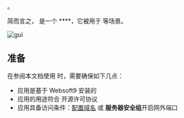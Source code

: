 # 

。  

简而言之，[]() 是一个 ****，它被用于  等场景。   


![gui](http://libs.websoft9.com/Websoft9/DocsPicture/en/oracle/oracle-database-1024x410.jpg)


## 准备

在参阅本文档使用  时，需要确保如下几点：

- 应用是基于 Websoft9 安装的
- 应用的用途符合 [](license_url) 开源许可协议
- 应用具备访问条件：[配置域名](./guide/appsetdomain) 或 **服务器安全组**开启网外端口